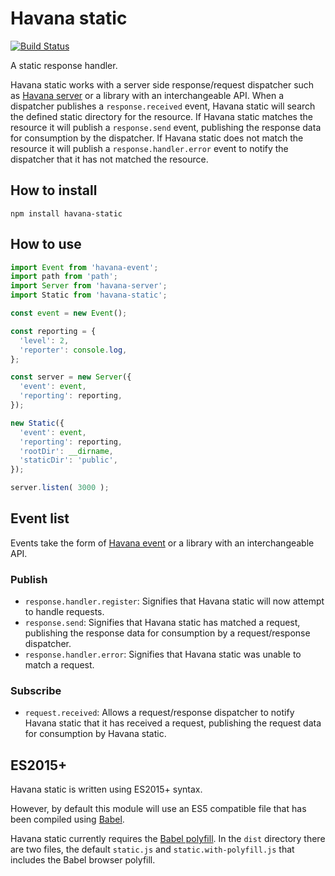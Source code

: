 # Havana static

[![Build Status](https://travis-ci.org/colinmeinke/havana-static.svg?branch=master)](https://travis-ci.org/colinmeinke/havana-static)

A static response handler.

Havana static works with a server side response/request
dispatcher such as
[Havana server](https://github.com/colinmeinke/havana-server)
or a library with an interchangeable API. When a dispatcher
publishes a `response.received` event, Havana static will
search the defined static directory for the resource. If
Havana static matches the resource it will publish a
`response.send` event, publishing the response data for
consumption by the dispatcher. If Havana static does not
match the resource it will publish a `response.handler.error`
event to notify the dispatcher that it has not matched the
resource.

## How to install

```
npm install havana-static
```

## How to use

```javascript
import Event from 'havana-event';
import path from 'path';
import Server from 'havana-server';
import Static from 'havana-static';

const event = new Event();

const reporting = {
  'level': 2, 
  'reporter': console.log,
};

const server = new Server({
  'event': event,
  'reporting': reporting,
});

new Static({
  'event': event,
  'reporting': reporting,
  'rootDir': __dirname,
  'staticDir': 'public',
});

server.listen( 3000 );
```

## Event list

Events take the form of
[Havana event](https://github.com/colinmeinke/havana-event)
or a library with an interchangeable API.

### Publish

- `response.handler.register`: Signifies that Havana static
  will now attempt to handle requests.
- `response.send`: Signifies that Havana static has matched
  a request, publishing the response data for consumption by
  a request/response dispatcher.
- `response.handler.error`: Signifies that Havana static was
  unable to match a request.

### Subscribe

- `request.received`: Allows a request/response dispatcher
  to notify Havana static that it has received a request,
  publishing the request data for consumption by Havana
  static.

## ES2015+

Havana static is written using ES2015+ syntax.

However, by default this module will use an ES5
compatible file that has been compiled using
[Babel](https://babeljs.io).

Havana static currently requires the 
[Babel polyfill](https://babeljs.io/docs/usage/polyfill).
In the `dist` directory there are two files, the default
`static.js` and `static.with-polyfill.js` that includes
the Babel browser polyfill.
